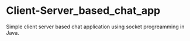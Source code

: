 # Client-Server_based_chat_app
Simple client server based chat application using socket progreamming in Java. 
